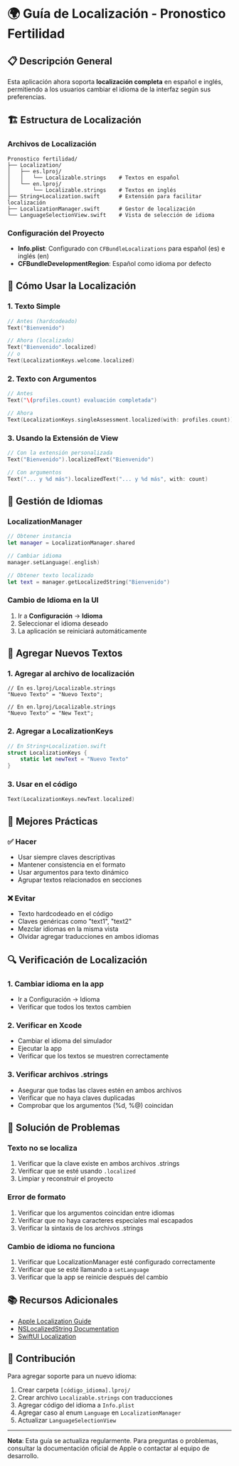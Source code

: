 # 🌍 Guía de Localización - Pronostico Fertilidad

## 📋 Descripción General

Esta aplicación ahora soporta **localización completa** en español e inglés, permitiendo a los usuarios cambiar el idioma de la interfaz según sus preferencias.

## 🏗️ Estructura de Localización

### Archivos de Localización
```
Pronostico fertilidad/
├── Localization/
│   ├── es.lproj/
│   │   └── Localizable.strings    # Textos en español
│   └── en.lproj/
│       └── Localizable.strings    # Textos en inglés
├── String+Localization.swift      # Extensión para facilitar localización
├── LocalizationManager.swift      # Gestor de localización
└── LanguageSelectionView.swift    # Vista de selección de idioma
```

### Configuración del Proyecto
- **Info.plist**: Configurado con `CFBundleLocalizations` para español (es) e inglés (en)
- **CFBundleDevelopmentRegion**: Español como idioma por defecto

## 🚀 Cómo Usar la Localización

### 1. Texto Simple
```swift
// Antes (hardcodeado)
Text("Bienvenido")

// Ahora (localizado)
Text("Bienvenido".localized)
// o
Text(LocalizationKeys.welcome.localized)
```

### 2. Texto con Argumentos
```swift
// Antes
Text("\(profiles.count) evaluación completada")

// Ahora
Text(LocalizationKeys.singleAssessment.localized(with: profiles.count))
```

### 3. Usando la Extensión de View
```swift
// Con la extensión personalizada
Text("Bienvenido").localizedText("Bienvenido")

// Con argumentos
Text("... y %d más").localizedText("... y %d más", with: count)
```

## 🔧 Gestión de Idiomas

### LocalizationManager
```swift
// Obtener instancia
let manager = LocalizationManager.shared

// Cambiar idioma
manager.setLanguage(.english)

// Obtener texto localizado
let text = manager.getLocalizedString("Bienvenido")
```

### Cambio de Idioma en la UI
1. Ir a **Configuración** → **Idioma**
2. Seleccionar el idioma deseado
3. La aplicación se reiniciará automáticamente

## 📝 Agregar Nuevos Textos

### 1. Agregar al archivo de localización
```strings
// En es.lproj/Localizable.strings
"Nuevo Texto" = "Nuevo Texto";

// En en.lproj/Localizable.strings  
"Nuevo Texto" = "New Text";
```

### 2. Agregar a LocalizationKeys
```swift
// En String+Localization.swift
struct LocalizationKeys {
    static let newText = "Nuevo Texto"
}
```

### 3. Usar en el código
```swift
Text(LocalizationKeys.newText.localized)
```

## 🎯 Mejores Prácticas

### ✅ Hacer
- Usar siempre claves descriptivas
- Mantener consistencia en el formato
- Usar argumentos para texto dinámico
- Agrupar textos relacionados en secciones

### ❌ Evitar
- Texto hardcodeado en el código
- Claves genéricas como "text1", "text2"
- Mezclar idiomas en la misma vista
- Olvidar agregar traducciones en ambos idiomas

## 🔍 Verificación de Localización

### 1. Cambiar idioma en la app
- Ir a Configuración → Idioma
- Verificar que todos los textos cambien

### 2. Verificar en Xcode
- Cambiar el idioma del simulador
- Ejecutar la app
- Verificar que los textos se muestren correctamente

### 3. Verificar archivos .strings
- Asegurar que todas las claves estén en ambos archivos
- Verificar que no haya claves duplicadas
- Comprobar que los argumentos (%d, %@) coincidan

## 🐛 Solución de Problemas

### Texto no se localiza
1. Verificar que la clave existe en ambos archivos .strings
2. Verificar que se esté usando `.localized`
3. Limpiar y reconstruir el proyecto

### Error de formato
1. Verificar que los argumentos coincidan entre idiomas
2. Verificar que no haya caracteres especiales mal escapados
3. Verificar la sintaxis de los archivos .strings

### Cambio de idioma no funciona
1. Verificar que LocalizationManager esté configurado correctamente
2. Verificar que se esté llamando a `setLanguage`
3. Verificar que la app se reinicie después del cambio

## 📚 Recursos Adicionales

- [Apple Localization Guide](https://developer.apple.com/documentation/xcode/localization)
- [NSLocalizedString Documentation](https://developer.apple.com/documentation/foundation/nslocalizedstring)
- [SwiftUI Localization](https://developer.apple.com/documentation/swiftui/text/localized)

## 🤝 Contribución

Para agregar soporte para un nuevo idioma:

1. Crear carpeta `[código_idioma].lproj/`
2. Crear archivo `Localizable.strings` con traducciones
3. Agregar código del idioma a `Info.plist`
4. Agregar caso al enum `Language` en `LocalizationManager`
5. Actualizar `LanguageSelectionView`

---

**Nota**: Esta guía se actualiza regularmente. Para preguntas o problemas, consultar la documentación oficial de Apple o contactar al equipo de desarrollo.
